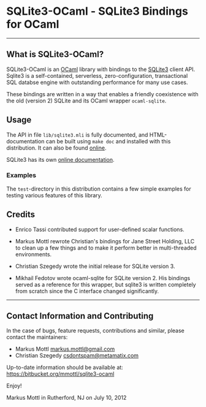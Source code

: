 SQLite3-OCaml - SQLite3 Bindings for OCaml
==========================================

---------------------------------------------------------------------------

What is SQLite3-OCaml?
----------------------

SQLite3-OCaml is an [OCaml](http://www.ocaml.org) library with bindings to the
[SQLite3](http://www.sqlite.org) client API.  Sqlite3 is a self-contained,
serverless, zero-configuration, transactional SQL databse engine with
outstanding performance for many use cases.

These bindings are written in a way that enables a friendly coexistence with
the old (version 2) SQLite and its OCaml wrapper `ocaml-sqlite`.

Usage
-----

The API in file `lib/sqlite3.mli` is fully documented,
and HTML-documentation can be built using `make doc` and
installed with this distribution.  It can also be found
[online](http://mmottl.bitbucket.org/projects/sqlite3-ocaml/api/).

SQLite3 has its own [online documentation](http://www.sqlite.org/docs.html).

### Examples

The `test`-directory in this distribution contains a few simple examples
for testing various features of this library.

Credits
-------

  * Enrico Tassi contributed support for user-defined scalar functions.

  * Markus Mottl rewrote Christian's bindings for Jane Street Holding, LLC to
    clean up a few things and to make it perform better in multi-threaded
    environments.

  * Christian Szegedy wrote the initial release for SQLite version 3.

  * Mikhail Fedotov wrote ocaml-sqlite for SQLite version 2.  His bindings
    served as a reference for this wrapper, but sqlite3 is written completely
    from scratch since the C interface changed significantly.

---------------------------------------------------------------------------

Contact Information and Contributing
------------------------------------

In the case of bugs, feature requests, contributions and similar, please
contact the maintainers:

  * Markus Mottl <markus.mottl@gmail.com>
  * Christian Szegedy <csdontspam@metamatix.com>

Up-to-date information should be available at:
<https://bitbucket.org/mmottl/sqlite3-ocaml>

Enjoy!

Markus Mottl in Rutherford, NJ on July 10, 2012
